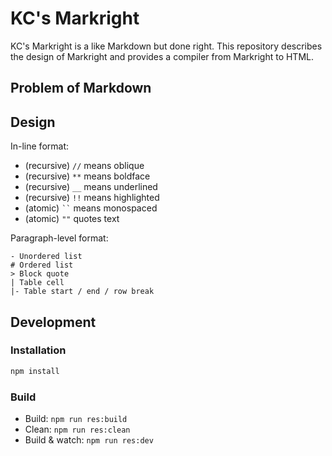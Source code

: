 # KC's Markright

KC's Markright is a like Markdown but done right. This repository describes the design of Markright and provides a compiler from Markright to HTML.

## Problem of Markdown

## Design

In-line format:

- (recursive) `//` means oblique
- (recursive) `**` means boldface
- (recursive) `__` means underlined
- (recursive) `!!` means highlighted
- (atomic) ``` `` ``` means monospaced
- (atomic) `""` quotes text

Paragraph-level format:

```
- Unordered list
# Ordered list
> Block quote
| Table cell
|- Table start / end / row break
```


## Development

### Installation

```sh
npm install
```

### Build

- Build: `npm run res:build`
- Clean: `npm run res:clean`
- Build & watch: `npm run res:dev`
